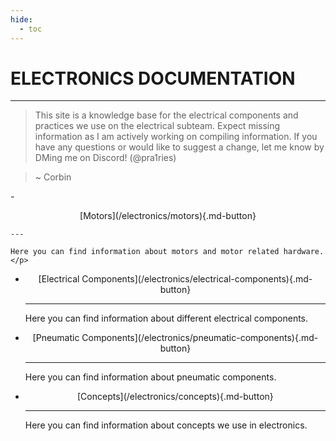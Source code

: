 ```yaml
---
hide:
  - toc
---
```

# ELECTRONICS DOCUMENTATION
---
> This site is a knowledge base for the electrical components and practices we use on the electrical subteam. Expect missing information as I am actively working on compiling information.
> If you have any questions or would like to suggest a change, let me know by DMing me on Discord! (@pra1ries)

> ~ Corbin

<div class="grid cards" markdown>
-    <p style="text-align: center;">[Motors](/electronics/motors){.md-button}</p>

    ---

    Here you can find information about motors and motor related hardware. </p>

-   <p style="text-align: center;">[Electrical Components](/electronics/electrical-components){.md-button}</p>

    ---

    Here you can find information about different electrical components. </p>   

-   <p style="text-align: center;">[Pneumatic Components](/electronics/pneumatic-components){.md-button}</p>

    ---

    Here you can find information about pneumatic components. </p>   

-   <p style="text-align: center;">[Concepts](/electronics/concepts){.md-button}</p>

    ---

    Here you can find information about concepts we use in electronics. </p>   
</div>
